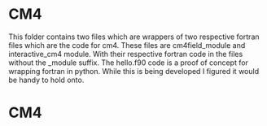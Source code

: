 # CM4
This folder contains two files which are wrappers of two respective fortran files which are the code for cm4. 
These files are cm4field_module and interactive_cm4 module. With their respective fortran code in the files without the _module suffix. The hello.f90 code is a proof of concept for wrapping fortran in python. While this is being developed I figured it would be handy to hold onto. 
# CM4
